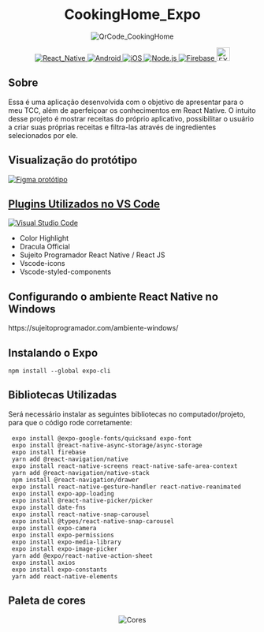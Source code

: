 
<!-- https://user-images.githubusercontent.com/74029212/129305717-abfd742b-6ed5-417d-8efb-db04959eacee.png -->
<!-- https://user-images.githubusercontent.com/74029212/129305728-a25e2c38-dbed-48ff-8cf5-4a104bed5d0b.png -->

<h1 align="center"> CookingHome_Expo </h1>

<!-- Imagens/GIF do APP -->
<p align="center">
  <img alt="QrCode_CookingHome" src="https://user-images.githubusercontent.com/74029212/142224321-d0763733-7b8b-4e10-9398-d7434f18396e.png" />
</p>


<!-- Imagens das Ferramentas/Frameworks utilizados -->

<p align="center">
  <a target="_blank" href="https://reactnative.dev">
    <img alt="React_Native" src="https://img.shields.io/badge/React_Native-20232A?style=for-the-badge&logo=react&logoColor=61DAFB" />
  </a>
  <a target="_blank" href="">
    <img alt="Android" src="https://img.shields.io/badge/Android-3DDC84?style=for-the-badge&logo=android&logoColor=white" />
  </a>
  <a target="_blank" href="">
    <img alt="iOS" src="https://img.shields.io/badge/iOS-000000?style=for-the-badge&logo=ios&logoColor=white" />
  </a>
  <a target="_blank" href="https://nodejs.org/en/">
    <img alt="Node.js" src="https://img.shields.io/badge/Node.js-339933?style=for-the-badge&logo=nodedotjs&logoColor=white" />
  </a>
  <a target="_blank" href="https://firebase.google.com/?hl=pt">
    <img alt="Firebase" src="https://img.shields.io/badge/firebase-ffca28?style=for-the-badge&logo=firebase&logoColor=black" />
  </a>
  <a target="_blank" href="https://docs.expo.dev">
    <img alt="EXPO" height=27 src="https://img.shields.io/badge/%20Expo-4630EB.svg?style=flat-square&logo=EXPO&labelColor=f3f3f3&logoColor=000" />
  </a>
</p>
<!-- 
<p align="center">
  <img alt="QrCode_CookingHome" src="https://user-images.githubusercontent.com/74029212/142224321-d0763733-7b8b-4e10-9398-d7434f18396e.png" />
</p>
-->
<!-- Sobre o projeto -->

<h2>Sobre</h2>
Essa é uma aplicação desenvolvida com o objetivo de apresentar para o meu TCC, além de aperfeiçoar os conhecimentos em React Native.
O intuito desse projeto é mostrar receitas do próprio aplicativo, possibilitar o usuário a criar suas próprias receitas e filtra-las através de ingredientes selecionados por ele.<br>

<!-- Protótipo do figma -->

<h2>Visualização do protótipo</h2>
<a target="_blank" href="https://www.figma.com/proto/XB7dPgKvIwGGrjo3bqHeJm/TCC?node-id=22%3A4&scaling=min-zoom&page-id=0%3A1&starting-point-node-id=22%3A4&show-proto-sidebar=1">
  <img alt="Figma protótipo" src="https://img.shields.io/badge/Figma-F24E1E?style=for-the-badge&logo=figma&logoColor=white"
</a>
  
<!-- Plugins VS Code -->
  
<h2>Plugins Utilizados no VS Code</h2>
<a target="_blank" href="https://code.visualstudio.com">
  <img alt="Visual Studio Code" src="https://img.shields.io/badge/Visual_Studio_Code-0078D4?style=for-the-badge&logo=visual%20studio%20code&logoColor=white" />
</a>
<p>
  <ul>
    <li>Color Highlight</li>
    <li>Dracula Official</li>
    <li>Sujeito Programador React Native / React JS</li>
    <li>Vscode-icons</li>
    <li>Vscode-styled-components</li>
  </ul>
</p>

<!-- Bibliotecas -->

<!-- Ambiente Windows -->
<h2>Configurando o ambiente React Native no Windows</h2>
https://sujeitoprogramador.com/ambiente-windows/

<!-- Expo -->
<h2>Instalando o Expo</h2>
<code>npm install --global expo-cli</code>

<!-- Bibliotecas -->
<h2>Bibliotecas Utilizadas</h2>
Será necessário instalar as seguintes bibliotecas no computador/projeto, para que o código rode corretamente:<br/><br/>
  <code> expo install @expo-google-fonts/quicksand expo-font</code><br/>
  <code> expo install @react-native-async-storage/async-storage</code><br/>
  <code> expo install firebase </code><br/>
  <code> yarn add @react-navigation/native</code><br/>
  <code> expo install react-native-screens react-native-safe-area-context</code><br/>
  <code> yarn add @react-navigation/native-stack </code><br/>
  <code> npm install @react-navigation/drawer </code><br/>
  <code> expo install react-native-gesture-handler react-native-reanimated </code><br/>
  <code> expo install expo-app-loading </code><br/>
  <code> expo install @react-native-picker/picker </code><br/> 
  <code> expo install date-fns </code><br/> 
  <code> expo install react-native-snap-carousel </code><br/>
  <code> expo install @types/react-native-snap-carousel </code><br/>
  <code> expo install expo-camera </code><br/>
  <code> expo install expo-permissions </code><br/>
  <code> expo install expo-media-library </code><br/>
  <code> expo install expo-image-picker </code><br/>
  <code> yarn add @expo/react-native-action-sheet </code><br/>
  <code> expo install axios </code><br/>
  <code> expo install expo-constants </code><br/>
  <code> yarn add react-native-elements </code><br/>
  <!--<code>  </code><br/>
  <code>  </code><br/>
  <code>  </code><br/>
  <code>  </code><br/>
  <code>  </code><br/>
  <code>  </code><br/>
  <code>  </code><br/>
  <code>  </code><br/>
  <code>  </code><br/>
  <code>  </code><br/>
  <code>  </code><br/> -->
  
  
<!-- Paleta de cores -->

<h2>Paleta de cores</h2>
<p align="center">
  <img alt="Cores" src="https://user-images.githubusercontent.com/74029212/126877549-66102de2-8cf6-4c52-9b23-ddbd440e2985.png" />
</p>

